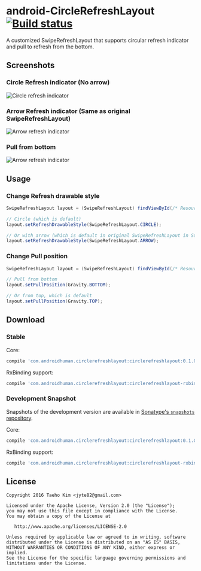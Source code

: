 # android-CircleRefreshLayout [![Build status](https://travis-ci.org/kunny/android-CircleRefreshLayout.svg?branch=master)](https://travis-ci.org/kunny/android-CircleRefreshLayout)

A customized SwipeRefreshLayout that supports circular refresh indicator and pull to refresh from the bottom.

## Screenshots

### Circle Refresh indicator (No arrow)
![Circle refresh indicator](assets/circle_refresh_indicator.gif)

### Arrow Refresh indicator (Same as original SwipeRefreshLayout)
![Arrow refresh indicator](assets/arrow_refresh_indicator.gif)

### Pull from bottom
![Arrow refresh indicator](assets/pull_from_bottom.gif)

## Usage

### Change Refresh drawable style

```java
SwipeRefreshLayout layout = (SwipeRefreshLayout) findViewById(/* Resource id */);

// Circle (which is default)
layout.setRefreshDrawableStyle(SwipeRefreshLayout.CIRCLE);

// Or with arrow (which is default in original SwipeRefreshLayout in Support Library)
layout.setRefreshDrawableStyle(SwipeRefreshLayout.ARROW);
```

### Change Pull position

```java
SwipeRefreshLayout layout = (SwipeRefreshLayout) findViewById(/* Resource id */);

// Pull from bottom
layout.setPullPosition(Gravity.BOTTOM);

// Or from top, which is default
layout.setPullPosition(Gravity.TOP);
```

## Download

### Stable

Core:
```groovy
compile 'com.androidhuman.circlerefreshlayout:circlerefreshlayout:0.1.0'
```

RxBinding support:
```groovy
compile 'com.androidhuman.circlerefreshlayout:circlerefreshlayout-rxbinding:0.1.0'
```

### Development Snapshot
Snapshots of the development version are available in [Sonatype's `snapshots` repository](https://oss.sonatype.org/content/repositories/snapshots/).

Core:
```groovy
compile 'com.androidhuman.circlerefreshlayout:circlerefreshlayout:0.1.0-SNAPSHOT'
```

RxBinding support:
```groovy
compile 'com.androidhuman.circlerefreshlayout:circlerefreshlayout-rxbinding:0.1.0-SNAPSHOT'
```

## License

```
Copyright 2016 Taeho Kim <jyte82@gmail.com>

Licensed under the Apache License, Version 2.0 (the "License");
you may not use this file except in compliance with the License.
You may obtain a copy of the License at

   http://www.apache.org/licenses/LICENSE-2.0

Unless required by applicable law or agreed to in writing, software
distributed under the License is distributed on an "AS IS" BASIS,
WITHOUT WARRANTIES OR CONDITIONS OF ANY KIND, either express or implied.
See the License for the specific language governing permissions and
limitations under the License.
```
